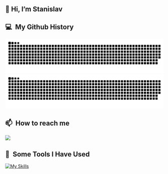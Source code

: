 <h2> 👋 Hi, I’m Stanislav</h2>

<h2> 💻 &nbsp;My Github History</h2>

![github contribution grid snake animation](https://raw.githubusercontent.com/stas-lob4/stas-lob4/output/github-contribution-grid-snake-dark.svg#gh-dark-mode-only)![github contribution grid snake animation](https://raw.githubusercontent.com/stas-lob4/stas-lob4/output/github-contribution-grid-snake.svg#gh-light-mode-only)


<h2> 📫 &nbsp;How to reach me</h2>
<p align="left">
  <a href="https://www.linkedin.com/in/stanislav-lobchuk-13a832237/">
    <img height="50" src="https://cdn-icons-png.flaticon.com/512/174/174857.png"/>
  </a>
</p>


<h2> 🚀 &nbsp;Some Tools I Have Used</h2>

[![My Skills](https://skills.thijs.gg/icons?i=js,html,css,tailwind,nodejs,ts,react,materialui,redux,mysql,graphql,docker,github,gitlab,git)](https://skills.thijs.gg)

<!---
PPROGER/PPROGER is a ✨ special ✨ repository because its `README.md` (this file) appears on your GitHub profile.
You can click the Preview link to take a look at your changes.
--->
